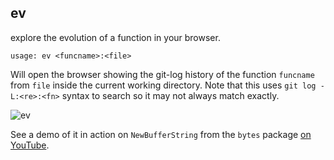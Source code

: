 ## ev
explore the evolution of a function in your browser.
```
usage: ev <funcname>:<file>
```
Will open the browser showing the git-log history of the function `funcname` from `file` inside the current working directory. Note that this uses `git log -L:<re>:<fn>` syntax to search so it may not always match exactly.

![ev](http://i66.tinypic.com/jtx9uv.png)

See a demo of it in action on `NewBufferString` from the `bytes` package [on YouTube](https://youtu.be/Xawz4zR2kjc).
